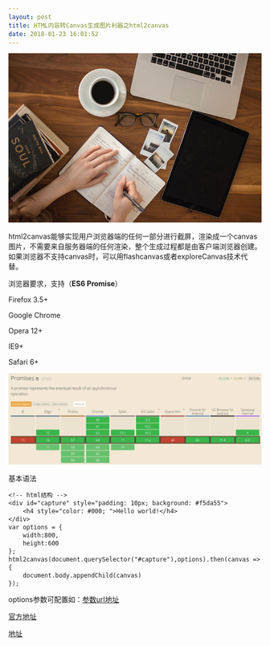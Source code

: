 ```yaml
---
layout: post
title: HTML内容转Canvas生成图片利器之html2canvas
date: 2018-01-23 16:01:52
---
```


![题图](/images/article/20180124.jpg)

html2canvas能够实现用户浏览器端的任何一部分进行截屏，渲染成一个canvas图片，不需要来自服务器端的任何渲染，整个生成过程都是由客户端浏览器创建。如果浏览器不支持canvas时，可以用flashcanvas或者exploreCanvas技术代替。

浏览器要求，支持（**ES6 Promise**）

Firefox 3.5+

Google Chrome

Opera 12+

IE9+

Safari 6+


![题图](/images/article/20180124-1.png)

基本语法

    <!-- html结构 -->
    <div id="capture" style="padding: 10px; background: #f5da55">
		<h4 style="color: #000; ">Hello world!</h4>
	</div>
	var options = {
		width:800,
		height:600
	};
    html2canvas(document.querySelector("#capture"),options).then(canvas => {
		document.body.appendChild(canvas)
	});

options参数可配置如：[参数url地址](http://html2canvas.hertzen.com/configuration)

[官方地址](http://html2canvas.hertzen.com/)

[地址](https://github.com/niklasvh/html2canvas/)